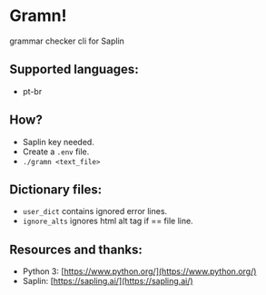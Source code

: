 # Gramn!

grammar checker cli for Saplin

## Supported languages:

 - pt-br

## How?

 - Saplin key needed.
 - Create a `.env` file.
 - `./gramn <text_file>`

## Dictionary files:

  - `user_dict` contains ignored error lines.
  - `ignore_alts` ignores html alt tag if == file line.

## Resources and thanks:

 - Python 3: [https://www.python.org/](https://www.python.org/)
 - Saplin: [https://sapling.ai/](https://sapling.ai/)
